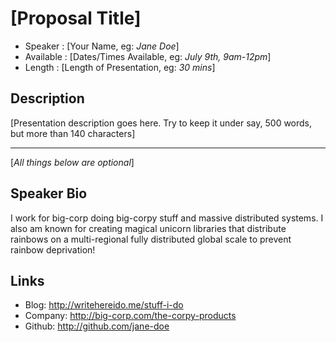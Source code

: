 [Proposal Title]
========================

* Speaker   : [Your Name, eg: *Jane Doe*]
* Available : [Dates/Times Available, eg: *July 9th, 9am-12pm*] 
* Length    : [Length of Presentation, eg: *30 mins*]

Description
-----------

[Presentation description goes here. Try to keep it under say, 500 words, but more than 140 characters]

---------------
[*All things below are optional*]

Speaker Bio
-----------

I work for big-corp doing big-corpy stuff and massive distributed systems. I also am known for creating magical unicorn libraries that distribute rainbows on a multi-regional fully distributed global scale to prevent rainbow deprivation!

Links
-----

* Blog: http://writehereido.me/stuff-i-do
* Company: http://big-corp.com/the-corpy-products
* Github: http://github.com/jane-doe
